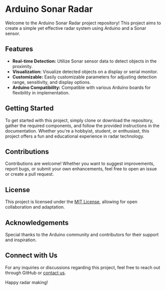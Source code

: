 # Arduino Sonar Radar

Welcome to the Arduino Sonar Radar project repository! This project aims to create a simple yet effective radar system using Arduino and a Sonar sensor.

## Features

- **Real-time Detection:** Utilize Sonar sensor data to detect objects in the proximity.
- **Visualization:** Visualize detected objects on a display or serial monitor.
- **Customizable:** Easily customizable parameters for adjusting detection range, sensitivity, and display options.
- **Arduino Compatibility:** Compatible with various Arduino boards for flexibility in implementation.

## Getting Started

To get started with this project, simply clone or download the repository, gather the required components, and follow the provided instructions in the documentation. Whether you're a hobbyist, student, or enthusiast, this project offers a fun and educational experience in radar technology.

## Contributions

Contributions are welcome! Whether you want to suggest improvements, report bugs, or submit your own enhancements, feel free to open an issue or create a pull request.

## License

This project is licensed under the [MIT License](LICENSE.md), allowing for open collaboration and adaptation.

## Acknowledgements

Special thanks to the Arduino community and contributors for their support and inspiration.

## Connect with Us

For any inquiries or discussions regarding this project, feel free to reach out through GitHub or [contact us](mailto:esameershrinath@gmail.com).

Happy radar making!
